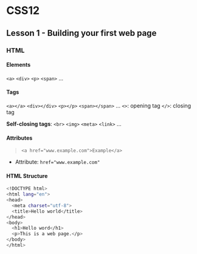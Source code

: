 # CSS12

## Lesson 1 - Building your first web page

### HTML

#### Elements
`<a>`
`<div>`
`<p>`
`<span>`
...

#### Tags
`<a></a>`
`<div></div>`
`<p></p>`
`<span></span>`
...
`<>`: opening tag
`</>`: closing tag

**Self-closing tags**:
`<br>`
`<img>`
`<meta>`
`<link>`
...

#### Attributes
>`<a href="www.example.com">Example</a>`
- Attribute: `href="www.example.com"`

#### HTML Structure
```sh
<!DOCTYPE html>
<html lang="en">
<head>
  <meta charset="utf-8">
  <title>Hello world</title>
</head>
<body>
  <h1>Hello word</h1>
  <p>This is a web page.</p>
</body>
</html>
```